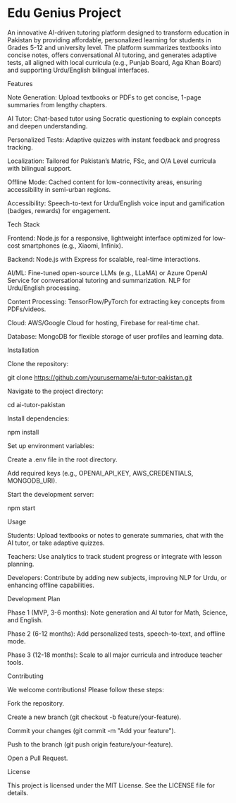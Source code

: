 # Edu Genius Project

An innovative AI-driven tutoring platform designed to transform education in Pakistan by providing affordable, personalized learning for students in Grades 5-12 and university level. The platform summarizes textbooks into concise notes, offers conversational AI tutoring, and generates adaptive tests, all aligned with local curricula (e.g., Punjab Board, Aga Khan Board) and supporting Urdu/English bilingual interfaces.

Features

Note Generation: Upload textbooks or PDFs to get concise, 1-page summaries from lengthy chapters.

AI Tutor: Chat-based tutor using Socratic questioning to explain concepts and deepen understanding.

Personalized Tests: Adaptive quizzes with instant feedback and progress tracking.

Localization: Tailored for Pakistan’s Matric, FSc, and O/A Level curricula with bilingual support.

Offline Mode: Cached content for low-connectivity areas, ensuring accessibility in semi-urban regions.

Accessibility: Speech-to-text for Urdu/English voice input and gamification (badges, rewards) for engagement.

Tech Stack

Frontend: Node.js for a responsive, lightweight interface optimized for low-cost smartphones (e.g., Xiaomi, Infinix).

Backend: Node.js with Express for scalable, real-time interactions.

AI/ML: Fine-tuned open-source LLMs (e.g., LLaMA) or Azure OpenAI Service for conversational tutoring and summarization. NLP for Urdu/English processing.

Content Processing: TensorFlow/PyTorch for extracting key concepts from PDFs/videos.

Cloud: AWS/Google Cloud for hosting, Firebase for real-time chat.

Database: MongoDB for flexible storage of user profiles and learning data.

Installation

Clone the repository:

git clone https://github.com/yourusername/ai-tutor-pakistan.git

Navigate to the project directory:

cd ai-tutor-pakistan

Install dependencies:

npm install

Set up environment variables:

Create a .env file in the root directory.

Add required keys (e.g., OPENAI_API_KEY, AWS_CREDENTIALS, MONGODB_URI).

Start the development server:

npm start

Usage

Students: Upload textbooks or notes to generate summaries, chat with the AI tutor, or take adaptive quizzes.

Teachers: Use analytics to track student progress or integrate with lesson planning.

Developers: Contribute by adding new subjects, improving NLP for Urdu, or enhancing offline capabilities.

Development Plan

Phase 1 (MVP, 3-6 months): Note generation and AI tutor for Math, Science, and English.

Phase 2 (6-12 months): Add personalized tests, speech-to-text, and offline mode.

Phase 3 (12-18 months): Scale to all major curricula and introduce teacher tools.

Contributing

We welcome contributions! Please follow these steps:

Fork the repository.

Create a new branch (git checkout -b feature/your-feature).

Commit your changes (git commit -m "Add your feature").

Push to the branch (git push origin feature/your-feature).

Open a Pull Request.

License

This project is licensed under the MIT License. See the LICENSE file for details.

